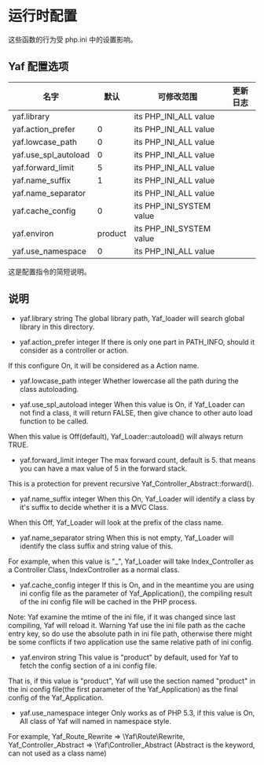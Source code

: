# 运行时配置 

这些函数的行为受 php.ini 中的设置影响。

## Yaf 配置选项
名字 |	默认 |	可修改范围 |	更新日志
--  | -- |  -- | --
yaf.library	 | | 	its PHP_INI_ALL  value	| 
yaf.action_prefer	| 0|	its PHP_INI_ALL value	|
yaf.lowcase_path	| 0 |	its PHP_INI_ALL value	|
yaf.use_spl_autoload |	0 |	its PHP_INI_ALL value	 |
yaf.forward_limit|	5 |	its PHP_INI_ALL value	|
yaf.name_suffix	 | 1|	its PHP_INI_ALL value	 |
yaf.name_separator | |	 	its PHP_INI_ALL value	|
yaf.cache_config	| 0	| its PHP_INI_SYSTEM value	|
yaf.environ	 | product |	its PHP_INI_SYSTEM value	|
yaf.use_namespace|	0|	its PHP_INI_ALL value	|
这是配置指令的简短说明。

## 说明
* yaf.library string
The global library path, Yaf_loader will search global library in this directory.

* yaf.action_prefer integer
If there is only one part in PATH_INFO, should it consider as a controller or action.

If this configure On, it will be considered as a Action name.

* yaf.lowcase_path integer
Whether lowercase all the path during the class autoloading.

* yaf.use_spl_autoload integer
When this value is On, if Yaf_Loader can not find a class, it will return FALSE, then give chance to other auto load function to be called.

When this value is Off(default), Yaf_Loader::autoload() will always return TRUE.

* yaf.forward_limit integer
The max forward count, default is 5. that means you can have a max value of 5 in the forward stack.

This is a protection for prevent recursive Yaf_Controller_Abstract::forward().

* yaf.name_suffix integer
When this On, Yaf_Loader will identify a class by it's suffix to decide whether it is a MVC Class.

When this Off, Yaf_Loader will look at the prefix of the class name.

* yaf.name_separator string
When this is not empty, Yaf_Loader will identify the class suffix and string value of this.

For example, when this value is "_", Yaf_Loader will take Index_Controller as a Controller Class, IndexController as a normal class.

* yaf.cache_config integer
If this is On, and in the meantime you are using ini config file as the parameter of Yaf_Application(), the compiling result of the ini config file will be cached in the PHP process.

Note:
Yaf examine the mtime of the ini file, if it was changed since last compiling, Yaf will reload it.
Warning
Yaf use the ini file path as the cache entry key, so do use the absolute path in ini file path, otherwise there might be some conflicts if two application use the same relative path of ini config.
* yaf.environ string
This value is "product" by default, used for Yaf to fetch the config section of a ini config file.

That is, if this value is "product", Yaf will use the section named "product" in the ini config file(the first parameter of the Yaf_Application) as the final config of the Yaf_Application.

* yaf.use_namespace integer
Only works as of PHP 5.3, if this value is On, All class of Yaf will named in namespace style.

For example, Yaf_Route_Rewrite => \Yaf\Route\Rewrite, Yaf_Controller_Abstract => \Yaf\Controller_Abstract (Abstract is the keyword, can not used as a class name)